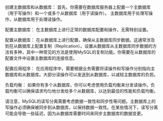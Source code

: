 创建主数据库和从数据库： 首先，你需要在数据库服务器上配置一个主数据库（用于写操作）和一个或多个从数据库（用于读操作）。
主数据库用于处理写操作，从数据库用于处理读操作。

配置主数据库： 在主数据库上进行正常的数据库配置和操作，无需特别设置。

配置从数据库： 在从数据库上进行配置，确保从主数据库同步数据。这通常涉及到在从数据库上配置复制（Replication）。设置从数据库从主数据库同步数据的方法有多种，其中一种常见的方法是使用MySQL的复制功能。你需要在从数据库的配置文件中设置主数据库的连接信息。

配置应用程序： 在应用程序中，需要根据业务需要将读操作和写操作分别指向主数据库和从数据库。大部分读操作可以发送到从数据库，以减轻主数据库的负担。

负载均衡： 如果你有多个从数据库，你可以考虑使用负载均衡来分发读操作。负载均衡可以确保请求均匀地分发给多个从数据库，以达到最佳的性能和负载均衡。

请注意，MySQL的读写分离需要考虑数据一致性和同步性等问题。主数据库上的写操作必须确保被同步到从数据库，以保持数据一致性。在某些情况下，读写分离可能会导致一些延迟，因为从数据库需要时间来同步主数据库的数据变更。

